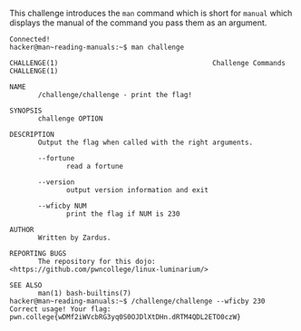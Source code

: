 This challenge introduces the `man` command which is short for `manual` which displays the manual of the command you pass them as an argument.
```
Connected!
hacker@man~reading-manuals:~$ man challenge

CHALLENGE(1)                                      Challenge Commands                                     CHALLENGE(1)

NAME
       /challenge/challenge - print the flag!

SYNOPSIS
       challenge OPTION

DESCRIPTION
       Output the flag when called with the right arguments.

       --fortune
              read a fortune

       --version
              output version information and exit

       --wficby NUM
              print the flag if NUM is 230

AUTHOR
       Written by Zardus.

REPORTING BUGS
       The repository for this dojo: <https://github.com/pwncollege/linux-luminarium/>

SEE ALSO
       man(1) bash-builtins(7)
hacker@man~reading-manuals:~$ /challenge/challenge --wficby 230
Correct usage! Your flag: pwn.college{wDMf2iWVcbRG3yq0S0OJDlXtDHn.dRTM4QDL2ETO0czW}
```
